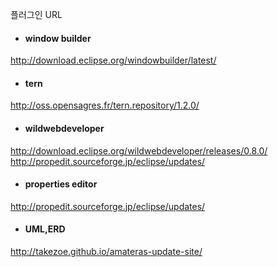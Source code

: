 플러그인 URL

- #### window builder

http://download.eclipse.org/windowbuilder/latest/

- #### tern
  
http://oss.opensagres.fr/tern.repository/1.2.0/

- #### wildwebdeveloper
  
http://download.eclipse.org/wildwebdeveloper/releases/0.8.0/
http://propedit.sourceforge.jp/eclipse/updates/

- #### properties editor
  
http://propedit.sourceforge.jp/eclipse/updates/

- #### UML,ERD
  
http://takezoe.github.io/amateras-update-site/
